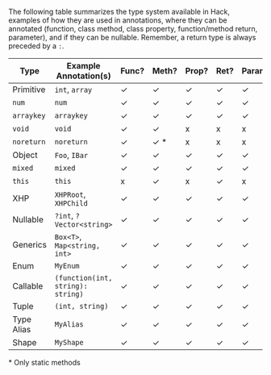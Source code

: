 The following table summarizes the type system available in Hack, examples of how they are used in annotations, where they can be annotated (function, class method, class property, function/method return, parameter), and if they can be nullable. Remember, a return type is always preceded by a `:`.

Type       |    Example Annotation(s)  |Func?|Meth?|Prop?|Ret?|Param?|Nullable?
-----------|------------------------------|-----|---- |-----|----|------|--
Primitive  |`int`, `array`                | ✓   |  ✓  | ✓   | ✓  | ✓    | ✓
`num`      |`num`                         | ✓   |  ✓  | ✓   | ✓  | ✓    | ✓
`arraykey` |`arraykey`                    | ✓   |  ✓  | ✓   | ✓  | ✓    | ✓
`void`     |`void`                        | ✓   |  ✓  | x   | x  | x    | x
`noreturn` |`noreturn`                    | ✓   |  ✓ *| x   | x  | x    | x
Object     |`Foo`, `IBar`                 | ✓   |  ✓  | ✓   | ✓  | ✓    | ✓
`mixed`    |`mixed`                       | ✓   |  ✓  | ✓   | ✓  | ✓    | x
`this`     |`this`                        | x   |  ✓  | x   | ✓  | x    | ✓ 
XHP        |`XHPRoot`, `XHPChild`         | ✓   |  ✓  | ✓   | ✓  | ✓    | ✓
Nullable   |`?int`, `?Vector<string>`     | ✓   |  ✓  | ✓   | ✓  | ✓    | ✓
Generics   |`Box<T>`, `Map<string, int>`  | ✓   |  ✓  | ✓   | ✓  | ✓    | ✓
Enum       |`MyEnum`                      | ✓   |  ✓  | ✓   | ✓  | ✓    | ✓
Callable   |`(function(int, string): string)`|✓ |  ✓  | ✓   | ✓  | ✓    | ✓
Tuple      |`(int, string)`               | ✓   |  ✓  | ✓   | ✓  | ✓    | ✓
Type Alias |`MyAlias`                     | ✓   |  ✓  | ✓   | ✓  | ✓    | ✓
Shape      |`MyShape`                     | ✓   |  ✓  | ✓   | ✓  | ✓    | ✓

\* Only static methods
